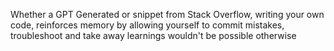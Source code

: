 Whether a GPT Generated or snippet from Stack Overflow, writing your own code, reinforces memory by allowing yourself to commit mistakes, troubleshoot and take away learnings wouldn't be possible otherwise